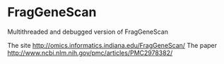 # FragGeneScan
Multithreaded and debugged version of FragGeneScan

The site
http://omics.informatics.indiana.edu/FragGeneScan/
The paper
http://www.ncbi.nlm.nih.gov/pmc/articles/PMC2978382/
